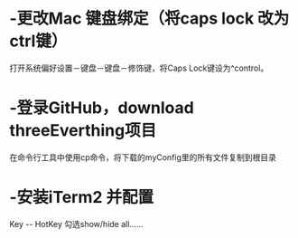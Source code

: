 # -更改Mac 键盘绑定（将caps lock 改为ctrl键）
打开系统偏好设置－键盘－键盘－修饰键，将Caps Lock键设为^control。

# -登录GitHub，download threeEverthing项目
在命令行工具中使用cp命令，将下载的myConfig里的所有文件复制到根目录

# -安装iTerm2 并配置

Key -- HotKey 勾选show/hide all……
